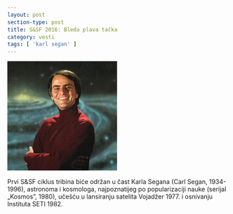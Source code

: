 ```yaml
---
layout: post
section-type: post
title: S&SF 2016: Bleda plava tačka
category: vesti
tags: [ 'karl segan' ]
---
```


<div class="postimg"><img src="../img/posts/sagan.jpg"></div>

Prvi S&SF ciklus tribina biće održan u čast Karla Segana (Carl Segan, 1934-1996), astronoma i kosmologa, najpoznatijeg po popularizaciji nauke (serijal „Kosmos”, 1980), učešću u lansiranju satelita Vojadžer 1977. i osnivanju Instituta SETI 1982.
